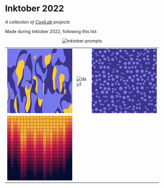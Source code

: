 # Inktober 2022

*A collection of [CoolLab](https://coollibs.github.io/lab) projects*

Made during Inktober 2022, following this list:

<p align="center">
  <img alt="inktober-prompts" width="500px" src="https://user-images.githubusercontent.com/45451201/192858242-f41d06d3-1f82-43a2-a623-02036ac88e69.png" />
</p>

| | | |
| --- | --- | --- |
| ![day1](01%20-%20Color%20Splashes/img1.png) | ![day2](https://user-images.githubusercontent.com/45451201/193415313-aa65165a-0c2f-435b-8c17-f81cb38c6d0a.png) | ![day3](03%20-%20Bubbles/img1.png) |
| ![day4](04%20-%20Gradient/img1.png) | | |